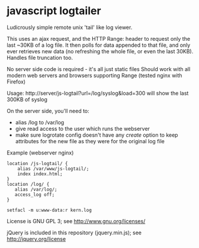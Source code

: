 # javascript logtailer

Ludicrously simple remote unix 'tail' like log viewer.

This uses an ajax request, and the HTTP Range: header to request only the last
~30KB of a log file. It then polls for data appended to that file, and only
ever retrieves new data (no refreshing the whole file, or even the last 30KB).
Handles file truncation too.

No server side code is required - it's all just static files
Should work with all modern web servers and browsers supporting Range (tested nginx with Firefox) 

Usage:
http://server/js-logtail?url=/log/syslog&load=300
will show the last 300KB of syslog

On the server side, you'll need to:
 * alias /log to /var/log
 * give read access to the user which runs the webserver
 * make sure logrotate config doesn't have any *create* option to keep attributes 
   for the new file as they were for the original log file

Example (webserver nginx)

    location /js-logtail/ {
        alias /var/www/js-logtail/;
        index index.html;
    }
    location /log/ {
       alias /var/log/;
       access_log off;
    }

    setfacl -m u:www-data:r kern.log


License is GNU GPL 3; see http://www.gnu.org/licenses/

jQuery is included in this repository (jquery.min.js);
see http://jquery.org/license
